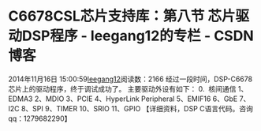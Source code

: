# C6678CSL芯片支持库：第八节 芯片驱动DSP程序 - leegang12的专栏 - CSDN博客
2014年11月16日 15:00:59[leegang12](https://me.csdn.net/leegang12)阅读数：2166
经过一段时间，DSP-C6678芯片上的驱动程序，终于调试成功了。
主要驱动外设有如下：
0.  核间通信
1、EDMA3
2、MDIO
3、PCIE
4、HyperLink Peripheral
5、EMIF16
6、GbE
7、I2C
8、SPI
9、TIMER
10、SRIO
11、GPIO
【详细资料，DSP C语言代码。咨询qq：1279682290】
